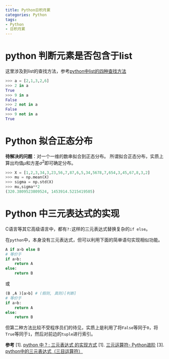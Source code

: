 ```yaml
---
title: Python日积月累
categories: Python
tags:
- Python
- 日积月累
---
```



# python 判断元素是否包含于list

这里涉及到list的查找方法，参考[python中list的四种查找方法](https://blog.csdn.net/lachesis999/article/details/53185299)

```Python
>>> a = [2,1,3,2,6]
>>> 2 in a
True
>>> 9 in a
False
>>> 2 not in a
False
>>> 9 not in a
True
```


# Python 拟合正态分布

**待解决的问题**：对一个一维的数串拟合到正态分布。
所谓拟合正态分布，实质上算出均值$\mu$和方差$\sigma^2$即可确定分布。

```Python
>>> X = [1,2,3,34,3,23,56,7,87,6,5,34,5678,7,654,3,45,67,8,3,2]
>>> mu = np.mean(X)
>>> sigma = np.std(X)
>>> mu,sigma**2
(320.3809523809524, 1453914.5215419505)
```

# Python 中三元表达式的实现

C语言等其它高级语言中，都有`?:`这样的三元表达式替换复杂的`if else`。

在`python`中，本身没有三元表达式，但可以利用下面的简单语句实现相似功能。

```Python
A if a>b else B
# 等价于
if a>b:
    return A
else:
    return B
```

或

```Python
(B ,A )[a>b] # (假则, 真则)[判断]
# 等价于
if a>b:
    return A
else:
    return B
```

但第二种方法比较不受程序员们的待见，实质上是利用了将`False`等同于`0`，将`True`等同于`1`，然后对前边的`tuple`进行索引。

**参考**
[1]. [python 中 ? : 三元表达式 的实现方式](https://blog.csdn.net/Sinchb/article/details/8081754)
[1]. [三元运算符- Python进阶](https://eastlakeside.gitbook.io/interpy-zh/ternary_operators)
[3]. [python中的三元表达式（三目运算符）](https://www.cnblogs.com/mywood/p/7416893.html)